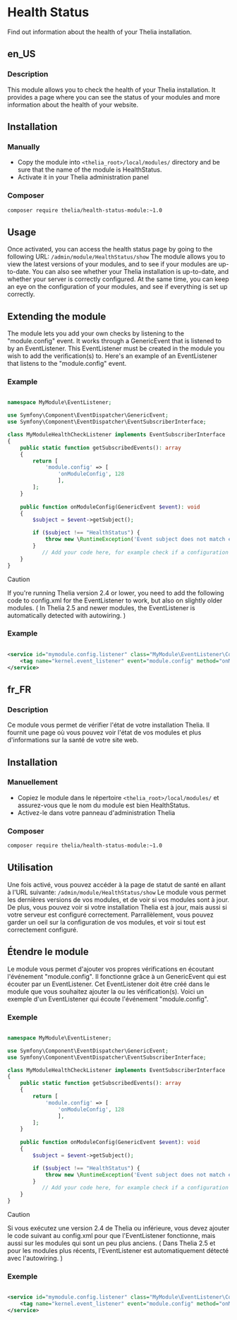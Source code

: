 # Health Status

Find out information about the health of your Thelia installation.

## en_US

### Description

This module allows you to check the health of your Thelia installation. It provides a page where you can see the status
of your modules and more information about the health of your website.

## Installation

### Manually

* Copy the module into ```<thelia_root>/local/modules/``` directory and be sure that the name of the module is
  HealthStatus.
* Activate it in your Thelia administration panel

### Composer

```bash
composer require thelia/health-status-module:~1.0
```

## Usage

Once activated, you can access the health status page by going to the following
URL: ```/admin/module/HealthStatus/show```
The module allows you to view the latest versions of your modules, and to see if your modules are up-to-date. You can
also see whether your Thelia installation is up-to-date, and whether your server is correctly configured.
At the same time, you can keep an eye on the configuration of your modules, and see if everything is set up correctly.

## Extending the module

The module lets you add your own checks by listening to the "module.config" event. It works through a GenericEvent that
is listened to by an EventListener.
This EventListener must be created in the module you wish to add the verification(s) to.
Here's an example of an EventListener that listens to the "module.config" event.

### Example

```php

namespace MyModule\EventListener;

use Symfony\Component\EventDispatcher\GenericEvent;
use Symfony\Component\EventDispatcher\EventSubscriberInterface;

class MyModuleHealthCheckListener implements EventSubscriberInterface
{
    public static function getSubscribedEvents(): array
    {
        return [
            'module.config' => [
                'onModuleConfig', 128
                ],
        ];
    }
    
    public function onModuleConfig(GenericEvent $event): void
    {
        $subject = $event->getSubject();

        if ($subject !== "HealthStatus") {
            throw new \RuntimeException('Event subject does not match expected value');
        }
           // Add your code here, for example check if a configuration is set
    }
}
```

> [!CAUTION]
> If you're running Thelia version 2.4 or lower, you need to add the following code to config.xml for the EventListener
> to work, but also on slightly older modules. ( In Thelia 2.5 and newer modules, the EventListener is automatically
> detected with autowiring. )

### Example

```xml

<service id="mymodule.config.listener" class="MyModule\EventListener\ConfigListener">
    <tag name="kernel.event_listener" event="module.config" method="onModuleConfig"/>
</service>
```

## fr_FR

### Description

Ce module vous permet de vérifier l'état de votre installation Thelia. Il fournit une page où vous pouvez voir l'état de
vos modules et plus d'informations sur la santé de votre site web.

## Installation

### Manuellement

* Copiez le module dans le répertoire ```<thelia_root>/local/modules/``` et assurez-vous que le nom du module est bien
  HealthStatus.
* Activez-le dans votre panneau d'administration Thelia

### Composer

```bash
composer require thelia/health-status-module:~1.0
```

## Utilisation

Une fois activé, vous pouvez accéder à la page de statut de santé en allant à l'URL
suivante: ```/admin/module/HealthStatus/show```
Le module vous permet les dernières versions de vos modules, et de voir si vos modules sont à jour. De plus, vous pouvez
voir si votre installation Thelia est à jour, mais aussi si votre serveur est configuré correctement.
Parrallèlement, vous pouvez garder un oeil sur la configuration de vos modules, et voir si tout est correctement
configuré.

## Étendre le module

Le module vous permet d'ajouter vos propres vérifications en écoutant l'événement "module.config". Il fonctionne grâce à
un GenericEvent qui est écouter par un EventListener.
Cet EventListener doit être créé dans le module que vous souhaitez ajouter la ou les vérification(s).
Voici un exemple d'un EventListener qui écoute l'événement "module.config".

### Exemple

```php

namespace MyModule\EventListener;

use Symfony\Component\EventDispatcher\GenericEvent;
use Symfony\Component\EventDispatcher\EventSubscriberInterface;

class MyModuleHealthCheckListener implements EventSubscriberInterface
{
    public static function getSubscribedEvents(): array
    {
        return [
            'module.config' => [
                'onModuleConfig', 128
                ],
        ];
    }
    
    public function onModuleConfig(GenericEvent $event): void
    {
        $subject = $event->getSubject();

        if ($subject !== "HealthStatus") {
            throw new \RuntimeException('Event subject does not match expected value');
        }
           // Add your code here, for example check if a configuration is set
    }
}
```

> [!CAUTION]
> Si vous exécutez une version 2.4 de Thelia ou inférieure, vous devez ajouter le code suivant au config.xml pour que
> l'EventListener fonctionne, mais aussi sur les modules qui sont un peu plus anciens. ( Dans Thelia 2.5 et pour les
> modules plus récents, l'EventListener est automatiquement détecté avec l'autowiring. )

### Exemple

```xml

<service id="mymodule.config.listener" class="MyModule\EventListener\ConfigListener">
    <tag name="kernel.event_listener" event="module.config" method="onModuleConfig"/>
</service>
```





